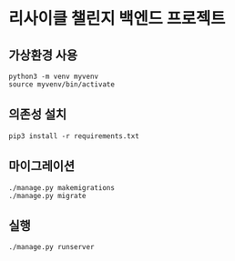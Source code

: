 # 리사이클 챌린지 백엔드 프로젝트
## 가상환경 사용
```
python3 -m venv myvenv
source myvenv/bin/activate
```
## 의존성 설치
```
pip3 install -r requirements.txt
```
## 마이그레이션
```
./manage.py makemigrations
./manage.py migrate
```
## 실행
```
./manage.py runserver
```
